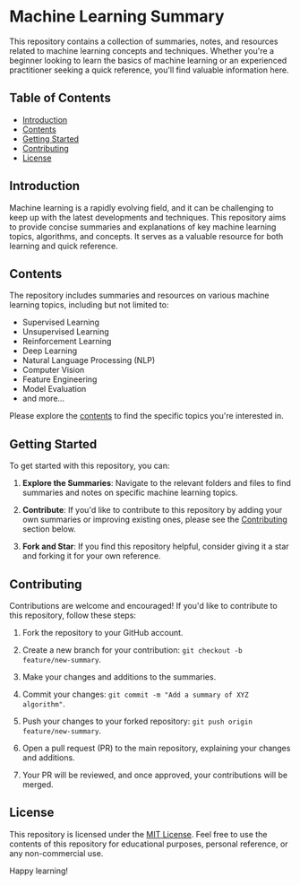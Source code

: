 # Machine Learning Summary

This repository contains a collection of summaries, notes, and resources related to machine learning concepts and techniques. Whether you're a beginner looking to learn the basics of machine learning or an experienced practitioner seeking a quick reference, you'll find valuable information here.

## Table of Contents

- [Introduction](#introduction)
- [Contents](#contents)
- [Getting Started](#getting-started)
- [Contributing](#contributing)
- [License](#license)

## Introduction

Machine learning is a rapidly evolving field, and it can be challenging to keep up with the latest developments and techniques. This repository aims to provide concise summaries and explanations of key machine learning topics, algorithms, and concepts. It serves as a valuable resource for both learning and quick reference.

## Contents

The repository includes summaries and resources on various machine learning topics, including but not limited to:

- Supervised Learning
- Unsupervised Learning
- Reinforcement Learning
- Deep Learning
- Natural Language Processing (NLP)
- Computer Vision
- Feature Engineering
- Model Evaluation
- and more...

Please explore the [contents](#contents) to find the specific topics you're interested in.

## Getting Started

To get started with this repository, you can:

1. **Explore the Summaries**: Navigate to the relevant folders and files to find summaries and notes on specific machine learning topics.

2. **Contribute**: If you'd like to contribute to this repository by adding your own summaries or improving existing ones, please see the [Contributing](#contributing) section below.

3. **Fork and Star**: If you find this repository helpful, consider giving it a star and forking it for your own reference.

## Contributing

Contributions are welcome and encouraged! If you'd like to contribute to this repository, follow these steps:

1. Fork the repository to your GitHub account.

2. Create a new branch for your contribution: `git checkout -b feature/new-summary`.

3. Make your changes and additions to the summaries.

4. Commit your changes: `git commit -m "Add a summary of XYZ algorithm"`.

5. Push your changes to your forked repository: `git push origin feature/new-summary`.

6. Open a pull request (PR) to the main repository, explaining your changes and additions.

7. Your PR will be reviewed, and once approved, your contributions will be merged.

## License

This repository is licensed under the [MIT License](LICENSE). Feel free to use the contents of this repository for educational purposes, personal reference, or any non-commercial use.

Happy learning!

